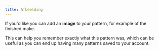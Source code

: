 ```yaml
---
title: Afbeelding
---
```


If you'd like you can add an **image** to your pattern, for example of the finished make.

This can help you remember exactly what this pattern was, which can be useful as you can end up having many patterns saved to your account.

